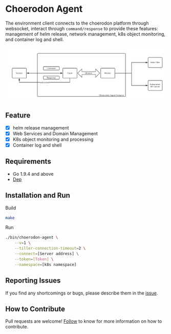 # Choerodon Agent

The environment client connects to the choerodon platform through websocket, interact through `command/response` to provide these features: management of helm release, network management, k8s object monitoring, and container log and shell.

![](image/design.png)

## Feature

- [x] helm release management
- [x] Web Services and Domain Management
- [x] K8s object monitoring and processing
- [x] Container log and shell

## Requirements

- Go 1.9.4 and above
- [Dep](https://github.com/golang/dep)

## Installation and Run

Build

```bash
make
```

Run

```bash
./bin/choerodon-agent \
    --v=1 \
    --tiller-connection-timeout=2 \
    --connect=[Server address] \
    --token=[Token] \
    --namespace=[k8s namespace]
```

## Reporting Issues
If you find any shortcomings or bugs, please describe them in the [issue](https://github.com/choerodon/choerodon/issues/new?template=issue_template.md).

## How to Contribute
Pull requests are welcome! [Follow](https://github.com/choerodon/choerodon/blob/master/CONTRIBUTING.md) to know for more information on how to contribute.
